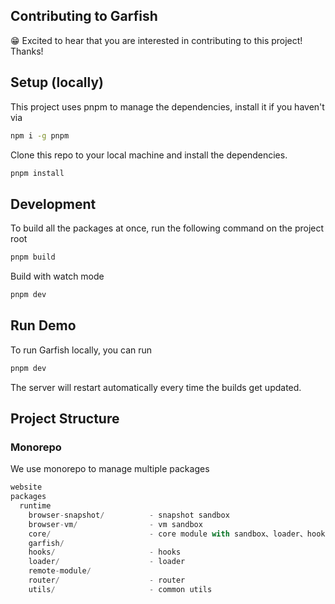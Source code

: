 ## Contributing to Garfish

😁 Excited to hear that you are interested in contributing to this project! Thanks!

## Setup (locally)

This project uses pnpm to manage the dependencies, install it if you haven't via

```bash
npm i -g pnpm
```

Clone this repo to your local machine and install the dependencies.

```bash
pnpm install
```

## Development

To build all the packages at once, run the following command on the project root

```bash
pnpm build
```

Build with watch mode

```bash
pnpm dev
```

## Run Demo

To run Garfish locally, you can run

```bash
pnpm dev
```

The server will restart automatically every time the builds get updated.

## Project Structure

### Monorepo

We use monorepo to manage multiple packages

```js
website
packages
  runtime
    browser-snapshot/          - snapshot sandbox
    browser-vm/                - vm sandbox
    core/                      - core module with sandbox、loader、hooks、router
    garfish/
    hooks/                     - hooks
    loader/                    - loader
    remote-module/
    router/                    - router
    utils/                     - common utils
```
